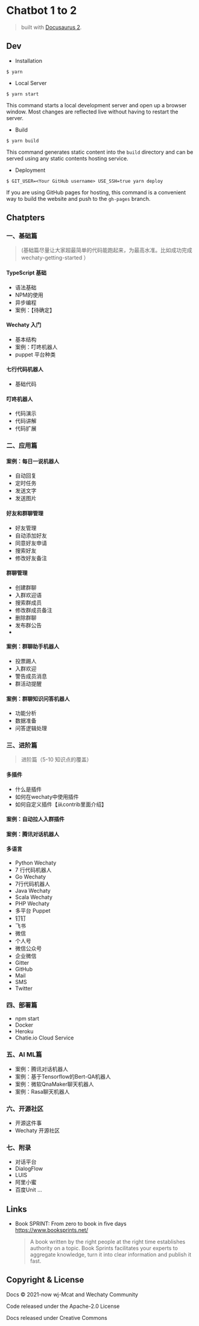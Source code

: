 # Chatbot 1 to 2

> built with [Docusaurus 2](https://v2.docusaurus.io/).

## Dev

- Installation

```
$ yarn
```

- Local Server

```
$ yarn start
```

This command starts a local development server and open up a browser window. Most changes are reflected live without having to restart the server.

- Build

```
$ yarn build
```

This command generates static content into the `build` directory and can be served using any static contents hosting service.

- Deployment

```
$ GIT_USER=<Your GitHub username> USE_SSH=true yarn deploy
```

If you are using GitHub pages for hosting, this command is a convenient way to build the website and push to the `gh-pages` branch.

## Chatpters

### 一、基础篇

> (基础篇尽量让大家超最简单的代码能跑起来，为最高水准。比如成功完成 wechaty-getting-started ）

#### TypeScript 基础

- 语法基础
- NPM的使用
- 异步编程
- 案例：【待确定】

#### Wechaty 入门

- 基本结构
- 案例：叮咚机器人
- puppet 平台种类

#### 七行代码机器人

- 基础代码

#### 叮咚机器人

- 代码演示
- 代码讲解
- 代码扩展

### 二、应用篇

#### 案例：每日一说机器人

- 自动回复
- 定时任务
- 发送文字
- 发送图片

#### 好友和群聊管理

- 好友管理
- 自动添加好友
- 同意好友申请
- 搜索好友
- 修改好友备注

#### 群聊管理
- 创建群聊
- 入群欢迎语
- 搜索群成员
- 修改群成员备注
- 删除群聊
- 发布群公告
- 
#### 案例：群聊助手机器人

- 投票踢人
- 入群欢迎
- 警告成员消息
- 群活动提醒

#### 案例：群聊知识问答机器人

- 功能分析
- 数据准备
- 问答逻辑处理

### 三、进阶篇

> 进阶篇（5-10 知识点的覆盖）

#### 多插件

- 什么是插件
- 如何在wechaty中使用插件
- 如何自定义插件【从contrib里面介绍】
  
#### 案例：自动拉人入群插件
#### 案例：腾讯对话机器人

#### 多语言

- Python Wechaty
- 7 行代码机器人
- Go Wechaty
- 7行代码机器人
- Java Wechaty
- Scala Wechaty
- PHP Wechaty
- 多平台 Puppet 
- 钉钉
- 飞书
- 微信
- 个人号
- 微信公众号
- 企业微信
- Gitter
- GitHub
- Mail
- SMS
- Twitter

### 四、部署篇
- npm start
- Docker
- Heroku
- Chatie.io Cloud Service

### 五、AI ML篇

- 案例：腾讯对话机器人
- 案例：基于Tensorflow的Bert-QA机器人
- 案例：微软QnaMaker聊天机器人
- 案例：Rasa聊天机器人

### 六、开源社区
- 开源这件事
- Wechaty 开源社区	

### 七、附录
- 对话平台
- DialogFlow
- LUIS
- 阿里小蜜
- 百度Unit
...

## Links

- Book SPRINT: From zero to book in five days <https://www.booksprints.net/>
  > A book written by the right people at the right time establishes authority on a topic. Book Sprints facilitates your experts to aggregate knowledge, turn it into clear information and publish it fast.

## Copyright & License

Docs © 2021-now wj-Mcat and Wechaty Community

Code released under the Apache-2.0 License

Docs released under Creative Commons
